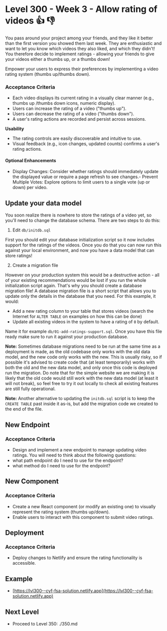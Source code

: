 # Level 300 - Week 3 - Allow rating of videos 👍 👎

You pass around your project among your friends, and they like it better than the first version you showed them last week. They are enthusiastic and want to let you know which videos they also liked, and which they didn't! You therefore decide to implement ratings - allowing your friends to give your videos either a thumbs up, or a thumbs down!

Empower your users to express their preferences by implementing a video rating system (thumbs up/thumbs down).

### Acceptance Criteria

- Each video displays its current rating in a visually clear manner (e.g., thumbs up /thumbs down icons, numeric display).
- Users can increase the rating of a video ("thumbs up").
- Users can decrease the rating of a video ("thumbs down").
- A user's rating actions are recorded and persist across sessions.

**Usability**

- The rating controls are easily discoverable and intuitive to use.
- Visual feedback (e.g., icon changes, updated counts) confirms a user's rating actions.

#### Optional Enhancements

- Display Changes: Consider whether ratings should immediately update the displayed value or require a page refresh to see changes.-
  Prevent Multiple Votes: Explore options to limit users to a single vote (up or down) per video.

## Update your data model

You soon realize there is nowhere to store the ratings of a video yet, so you'll need to change the database schema. There are two steps to do this:

1. Edit `db/initdb.sql`

First you should edit your database initialization script so it now includes support for the ratings of the videos. Once you do that you can now run this against your local environment, and now you have a data model that can store ratings!

2. Create a migration file

However on your production system this would be a destructive action - all of your existing recommendations would be lost if you run the whole initialization script again. That's why you should create a database migration file! A database migration file is a short script that allows you to update only the details in the database that you need. For this example, it would:

- Add a new rating column to your table that stores videos (search the Internet for `ALTER TABLE` on examples on how this can be done)
- Update all existing videos in the system to have a rating of `0` by default.

Name it for example `db/01-add-ratings-support.sql`. Once you have this file ready make sure to run it against your production database.

**Note:** Sometimes database migrations need to be run at the same time as a deployment is made, as the old codebase only works with the old data model, and the new code only works with the new. This is usually risky, so if possible it's advised to create code that (at least temporarily) works with both the old and the new data model, and only once this code is deployed run the migration. Do note that for the simple website we are making it is likely that the old code would still work with the new data model (at least it will not break), so feel free to try it out locally to check all existing features are still fully operational.

**Note:** Another alternative to updating the `initdb.sql` script is to keep the `CREATE TABLE` past inside it as-is, but add the migration code we created to the end of the file.

## New Endpoint

### Acceptance Criteria

- Design and implement a new endpoint to manage updating video ratings. You will need to think about the following questions:
- what path endpoint do I need to use for the endpoint?
- what method do I need to use for the endpoint?

## New Component

### Acceptance Criteria

- Create a new React component (or modify an existing one) to visually represent the rating system (thumbs up/down).
- Enable users to interact with this component to submit video ratings.

## Deployment

### Acceptance Criteria

- Deploy changes to Netlify and ensure the rating functionality is accessible.

## Example

- [https://lvl300--cyf-fsa-solution.netlify.app](https://lvl300--cyf-fsa-solution.netlify.app)

## Next Level

- Proceed to Level 350: ./350.md
